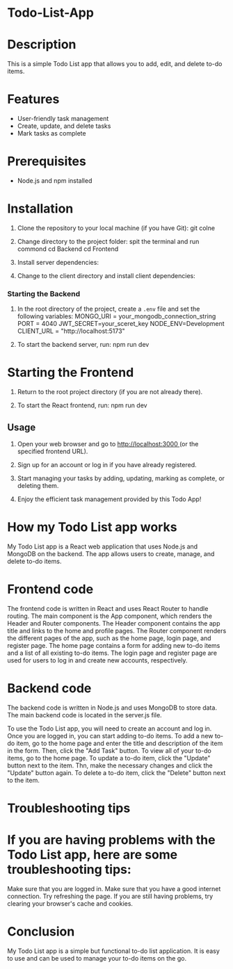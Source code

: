 # Todo-List-App
# Description
This is a simple Todo List app that allows you to add, edit, and delete to-do items.

# Features
- User-friendly task management
- Create, update, and delete tasks
- Mark tasks as complete

# Prerequisites
- Node.js and npm installed


# Installation
1. Clone the repository to your local machine (if you have Git):
git colne

2. Change directory to the project folder:
spit the terminal and run commond
cd Backend 
cd Frontend

3. Install server dependencies:

4. Change to the client directory and install client dependencies:


### Starting the Backend
1. In the root directory of the project, create a `.env` file and set the following variables:
MONGO_URI = your_mongodb_connection_string
PORT = 4040
JWT_SECRET=your_sceret_key
NODE_ENV=Development
CLIENT_URL = "http://localhost:5173"


2. To start the backend server, run:
npm run dev



# Starting the Frontend
1. Return to the root project directory (if you are not already there).

2. To start the React frontend, run:
npm run dev


## Usage
1. Open your web browser and go to [http://localhost:3000 ](http://localhost:5173)(or the specified frontend URL).

2. Sign up for an account or log in if you have already registered.

3. Start managing your tasks by adding, updating, marking as complete, or deleting them.

5. Enjoy the efficient task management provided by this Todo App!



# How my Todo List app works
My Todo List app is a React web application that uses Node.js and MongoDB on the backend. The app allows users to create, manage, and delete to-do items.

# Frontend code

The frontend code is written in React and uses React Router to handle routing. 
The main component is the App component, which renders the Header and Router components.
The Header component contains the app title and links to the home and profile pages.
The Router component renders the different pages of the app, such as the home page, login page, and register page.
The home page contains a form for adding new to-do items and a list of all existing to-do items. 
The login page and register page are used for users to log in and create new accounts, respectively.

# Backend code
The backend code is written in Node.js and uses MongoDB to store data. The main backend code is located in the server.js file.

To use the Todo List app, you will need to create an account and log in. Once you are logged in, you can start adding to-do items.
To add a new to-do item, go to the home page and enter the title and description of the item in the form. Then, click the "Add Task" button.
To view all of your to-do items, go to the home page.
To update a to-do item, click the "Update" button next to the item. Thn, make the necessary changes and click the "Update" button again.
To delete a to-do item, click the "Delete" button next to the item.

# Troubleshooting tips

# If you are having problems with the Todo List app, here are some troubleshooting tips:
Make sure that you are logged in.
Make sure that you have a good internet connection.
Try refreshing the page.
If you are still having problems, try clearing your browser's cache and cookies.

# Conclusion
My Todo List app is a simple but functional to-do list application. It is easy to use and can be used to manage your to-do items on the go.
